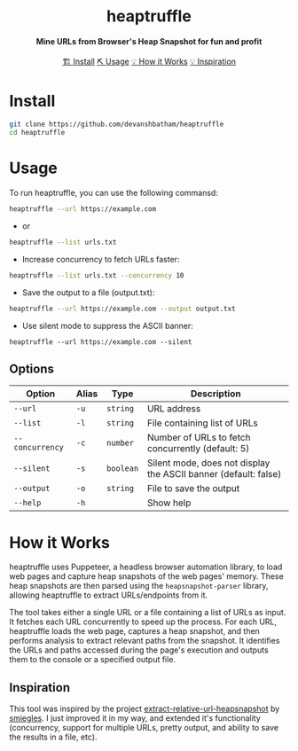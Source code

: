 <h1 align="center">
    heaptruffle
  <br>
</h1>

<h4 align="center">Mine URLs from Browser's Heap Snapshot for fun and profit </h4>


<p align="center">
  <a href="#install">🏗️ Install</a>  
  <a href="#usage">⛏️ Usage</a> 
  <a href="#how-it-works">💡 How it Works</a>  
  <a href="#inspiration">💡 Inspiration</a> 
  <br>
</p>



# Install
```sh
git clone https://github.com/devanshbatham/heaptruffle
cd heaptruffle

```

# Usage

To run heaptruffle, you can use the following commansd:

```sh
heaptruffle --url https://example.com
```

- or

```sh
heaptruffle --list urls.txt
```

- Increase concurrency to fetch URLs faster:

```sh
heaptruffle --list urls.txt --concurrency 10
```

- Save the output to a file (output.txt):

```sh
heaptruffle --url https://example.com --output output.txt
```

- Use silent mode to suppress the ASCII banner:

```
heaptruffle --url https://example.com --silent
```


## Options

| Option       | Alias | Type     | Description                                  |
|--------------|-------|----------|----------------------------------------------|
| `--url`      | `-u`  | `string` | URL address                                  |
| `--list`     | `-l`  | `string` | File containing list of URLs                 |
| `--concurrency` | `-c`  | `number` | Number of URLs to fetch concurrently (default: 5) |
| `--silent`   | `-s`  | `boolean`| Silent mode, does not display the ASCII banner (default: false)|
| `--output`   | `-o`  | `string` | File to save the output                       |
| `--help`     | `-h`  |          | Show help                                    |



# How it Works

heaptruffle uses Puppeteer, a headless browser automation library, to load web pages and capture heap snapshots of the web pages' memory. These heap snapshots are then parsed using the `heapsnapshot-parser` library, allowing heaptruffle to extract URLs/endpoints from it.

The tool takes either a single URL or a file containing a list of URLs as input. It fetches each URL concurrently to speed up the process. For each URL, heaptruffle loads the web page, captures a heap snapshot, and then performs analysis to extract relevant paths from the snapshot. It identifies the URLs and paths accessed during the page's execution and outputs them to the console or a specified output file.

## Inspiration
This tool was inspired by the project [extract-relative-url-heapsnapshot](https://github.com/smiegles/extract-relative-url-heapsnapshot) by [smiegles](https://github.com/smiegles). I just improved it in my way, and extended it's functionality (concurrency, support for multiple URLs, pretty output, and ability to save the results in a file, etc). 